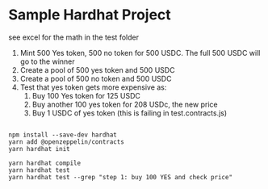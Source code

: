# Sample Hardhat Project

see excel for the math in the test folder

1. Mint 500 Yes token, 500 no token for 500 USDC. The full 500 USDC will go to the winner
2. Create a pool of 500 yes token and 500 USDC
3. Create a pool of 500 no token and 500 USDC
4. Test that yes token gets more expensive as:
   1. Buy 100 Yes token for 125 USDC
   2. Buy another 100 yes token for 208 USDc, the new price
   3. Buy 1 USDC of yes token (this is failing in test.contracts.js)

```shell

npm install --save-dev hardhat
yarn add @openzeppelin/contracts
yarn hardhat init

yarn hardhat compile
yarn hardhat test
yarn hardhat test --grep "step 1: buy 100 YES and check price"



```
